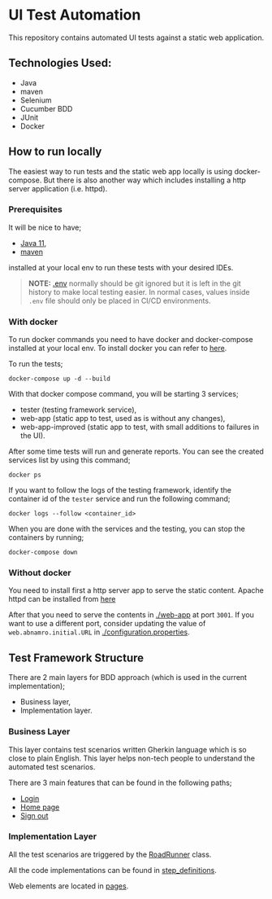 # UI Test Automation

This repository contains automated UI tests against a static web application.

## Technologies Used:
 - Java
 - maven
 - Selenium
 - Cucumber BDD
 - JUnit
 - Docker

## How to run locally

The easiest way to run tests and the static web app locally is using docker-compose.
But there is also another way which includes installing a http server application (i.e. httpd).

### Prerequisites

It will be nice to have;
- [Java 11](https://openjdk.org/install/),
- [maven](https://maven.apache.org/install.html)

installed at your local env to run these tests with your desired IDEs.

> **NOTE:** [.env](.env) normally should be git ignored but it is left in the git history to make local testing easier.
> In normal cases, values inside `.env` file should only be placed in CI/CD environments.

### With docker

To run docker commands you need to have docker and docker-compose installed at your local env.
To install docker you can refer to [here](https://docs.docker.com/get-docker/).

To run the tests;
```shell
docker-compose up -d --build
```

With that docker compose command, you will be starting 3 services;
- tester (testing framework service),
- web-app (static app to test, used as is without any changes),
- web-app-improved (static app to test, with small additions to failures in the UI).

After some time tests will run and generate reports. You can see the created services list by using this command;
```shell
docker ps
```

If you want to follow the logs of the testing framework, identify the container id of the `tester` service and run the following command;
```shell
docker logs --follow <container_id>
```

When you are done with the services and the testing, you can stop the containers by running;
```shell
docker-compose down
```

### Without docker

You need to install first a http server app to serve the static content.
Apache httpd can be installed from [here](https://httpd.apache.org/docs/2.4/install.html)

After that you need to serve the contents in [./web-app](./web-app) at port `3001`.
If you want to use a different port, consider updating the value of `web.abnamro.initial.URL` in [./configuration.properties](./configuration.properties).

## Test Framework Structure

There are 2 main layers for BDD approach (which is used in the current implementation);
- Business layer,
- Implementation layer.

### Business Layer

This layer contains test scenarios written Gherkin language which is so close to plain English.
This layer helps non-tech people to understand the automated test scenarios.

There are 3 main features that can be found in the following paths;
- [Login](src/test/resources/features/login.feature)
- [Home page](src/test/resources/features/homePage.feature)
- [Sign out](src/test/resources/features/signout.feature)

### Implementation Layer

All the test scenarios are triggered by the [RoadRunner](src/test/java/com/abnamro/runners/RoadRunner.java) class.

All the code implementations can be found in [step_definitions](src/test/java/com/abnamro/step_definitions).

Web elements are located in [pages](src/test/java/com/abnamro/pages).